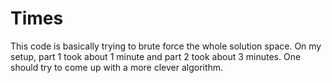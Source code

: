 # Times
This code is basically trying to brute force the whole solution space. On my setup, part 1 took about 1 minute and part 2 took about 3 minutes. One should try to come up with a more clever algorithm.
